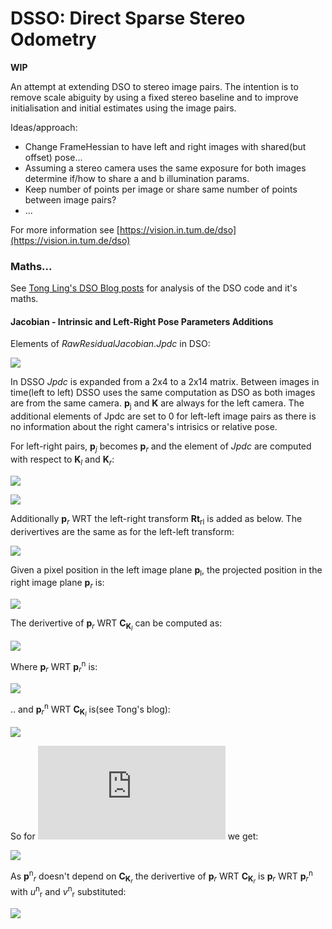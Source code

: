 # DSSO: Direct Sparse Stereo Odometry

**WIP** 

An attempt at extending DSO to stereo image pairs. The intention is to remove scale abiguity by using a fixed stereo baseline and to improve initialisation and initial estimates using the image pairs.

Ideas/approach:
 - Change FrameHessian to have left and right images with shared(but offset) pose...
 - Assuming a stereo camera uses the same exposure for both images determine if/how to share a and b illumination params.
 - Keep number of points per image or share same number of points between image pairs?
 - ...

For more information see
[https://vision.in.tum.de/dso](https://vision.in.tum.de/dso)

### Maths...

See [Tong Ling's DSO Blog posts](https://tongling916.github.io/tags/#DSO) for analysis of the DSO code and it's maths.


#### Jacobian - Intrinsic and Left-Right Pose Parameters Additions

Elements of *RawResidualJacobian.Jpdc* in DSO:

![](https://latex.codecogs.com/svg.latex?\Large&space;%5Cfrac%7B%5Cpartial%20%5Cmathbf%7Bp%7D%7Bj%7D%7D%7B%5Cpartial%20%5Cmathbf%7BC_K%7D%7D%3D%0A%5Cbegin%7Bbmatrix%7D%0A%5Cfrac%7B%5Cpartial%20u_j%7D%7B%5Cpartial%20f%7Bx%7D%7D%20%26%20%5Cfrac%7B%5Cpartial%20u_j%7D%7B%5Cpartial%20f_%7By%7D%7D%20%26%20%5Cfrac%7B%5Cpartial%20u_j%7D%7B%5Cpartial%20c_%7Bx%7D%7D%20%26%20%5Cfrac%7B%5Cpartial%20u_j%7D%7B%5Cpartial%20c_y%7D%5C%5C%0A%20%5Cfrac%7B%5Cpartial%20v_j%7D%7B%5Cpartial%20f_x%7D%20%26%20%5Cfrac%7B%5Cpartial%20v_j%7D%7B%5Cpartial%20f_y%7D%20%26%20%5Cfrac%7B%5Cpartial%20v_j%7D%7B%5Cpartial%20c_x%7D%20%26%20%5Cfrac%7B%5Cpartial%20v_j%7D%7B%5Cpartial%20c_y%7D%0A%5Cend%7Bbmatrix%7D)

In DSSO *Jpdc* is expanded from a 2x4 to a 2x14 matrix.  Between images in time(left to left) DSSO uses the same computation as DSO as both images are from the same camera. **p**<sub>j</sub> and **K** are always for the left camera. The additional elements of Jpdc are set to 0 for left-left image pairs as there is no information about the right camera's intrisics or relative pose.


For left-right pairs, **p**<sub>*j*</sub> becomes **p**<sub>*r*</sub> and the element of *Jpdc* are computed with respect to **K**<sub>*l*</sub> and **K**<sub>*r*</sub>:

![](https://latex.codecogs.com/svg.latex?\Large&space;%5Cfrac%7B%5Cpartial%20%5Cmathbf%7Bp%7D_%7Br%7D%7D%7B%5Cpartial%20%5Cmathbf%7BC_%7BK_l%7D%7D%7D%20%3D%20%5Cbegin%7Bbmatrix%7D%5Cfrac%7B%5Cpartial%20u_r%7D%7B%5Cpartial%20f_%7Blx%7D%7D%20%26%20%5Cfrac%7B%5Cpartial%20u_r%7D%7B%5Cpartial%20f_%7Bly%7D%7D%20%26%20%5Cfrac%7B%5Cpartial%20u_r%7D%7B%5Cpartial%20c_%7Blx%7D%7D%20%26%20%5Cfrac%7B%5Cpartial%20u_r%7D%7B%5Cpartial%20c_%7Bly%7D%7D%20%5C%5C%20%5Cfrac%7B%5Cpartial%20v_r%7D%7B%5Cpartial%20f_%7Blx%7D%7D%20%26%20%5Cfrac%7B%5Cpartial%20v_r%7D%7B%5Cpartial%20f_%7Bly%7D%7D%20%26%20%5Cfrac%7B%5Cpartial%20v_r%7D%7B%5Cpartial%20c_%7Blx%7D%7D%20%26%20%5Cfrac%7B%5Cpartial%20v_r%7D%7B%5Cpartial%20c_%7Bly%7D%7D%5Cend%7Bbmatrix%7D)

![](https://latex.codecogs.com/svg.latex?\Large&space;%5Cfrac%7B%5Cpartial%20%5Cmathbf%7Bp%7D_%7Br%7D%7D%7B%5Cpartial%20%5Cmathbf%7BC_%7BK_r%7D%7D%7D%20%3D%20%5Cbegin%7Bbmatrix%7D%5Cfrac%7B%5Cpartial%20u_r%7D%7B%5Cpartial%20f_%7Brx%7D%7D%20%26%20%5Cfrac%7B%5Cpartial%20u_r%7D%7B%5Cpartial%20f_%7Bry%7D%7D%20%26%20%5Cfrac%7B%5Cpartial%20u_r%7D%7B%5Cpartial%20c_%7Brx%7D%7D%20%26%20%5Cfrac%7B%5Cpartial%20u_r%7D%7B%5Cpartial%20c_%7Bry%7D%7D%20%5C%5C%20%5Cfrac%7B%5Cpartial%20v_r%7D%7B%5Cpartial%20f_%7Brx%7D%7D%20%26%20%5Cfrac%7B%5Cpartial%20v_r%7D%7B%5Cpartial%20f_%7Bry%7D%7D%20%26%20%5Cfrac%7B%5Cpartial%20v_r%7D%7B%5Cpartial%20c_%7Brx%7D%7D%20%26%20%5Cfrac%7B%5Cpartial%20v_r%7D%7B%5Cpartial%20c_%7Bry%7D%7D%5Cend%7Bbmatrix%7D)

Additionally **p**<sub>*r*</sub> WRT the left-right transform **Rt**<sub>rl</sub> is added as below. The derivertives are the same as for the left-left transform:

![](https://latex.codecogs.com/svg.latex?\Large&space;%5Cfrac%7B%5Cpartial%20%5Cmathbf%7Bp%7D_%7Br%7D%7D%7B%5Cpartial%20%5Cmathbf%7BC_%7BRt_%7Blr%7D%7D%7D%7D%20%3D%20%5Cbegin%7Bbmatrix%7D%5Cfrac%7B%5Cpartial%20u_r%7D%7B%5Cpartial%20R_x%7D%20%26%20%5Cfrac%7B%5Cpartial%20u_r%7D%7B%5Cpartial%20R_y%7D%20%26%20%5Cfrac%7B%5Cpartial%20u_r%7D%7B%5Cpartial%20R_z%7D%20%26%20%5Cfrac%7B%5Cpartial%20u_r%7D%7B%5Cpartial%20t_x%7D%20%26%20%5Cfrac%7B%5Cpartial%20u_r%7D%7B%5Cpartial%20t_y%7D%20%26%20%5Cfrac%7B%5Cpartial%20u_r%7D%7B%5Cpartial%20t_z%7D%20%5C%5C%20%5Cfrac%7B%5Cpartial%20v_r%7D%7B%5Cpartial%20R_x%7D%20%26%20%5Cfrac%7B%5Cpartial%20v_r%7D%7B%5Cpartial%20R_y%7D%20%26%20%5Cfrac%7B%5Cpartial%20v_r%7D%7B%5Cpartial%20R_z%7D%20%26%20%5Cfrac%7B%5Cpartial%20v_r%7D%7B%5Cpartial%20t_x%7D%20%26%20%5Cfrac%7B%5Cpartial%20v_r%7D%7B%5Cpartial%20r_y%7D%20%26%20%5Cfrac%7B%5Cpartial%20v_r%7D%7B%5Cpartial%20t_z%7D%5Cend%7Bbmatrix%7D)


Given a pixel position in the left image plane **p**<sub>l</sub>, the projected position in the right image plane **p**<sub>*r*</sub> is:

<img src="https://latex.codecogs.com/svg.latex?%7B%0A%5Cmathbf%7Bp%7D_r%20%3D%20%5Cmathbf%7BK%7D_r%20%5Cmathbf%7Bp%7D%5En_r%20%3D%20%5Cmathbf%7BK%7D_r%20%5Cleft%20(%20%5Cfrac%7B%5Crho_r%7D%7B%5Crho_l%7D%5Cmathbf%7BR%7D_%7Brl%7D%5Cmathbf%7BK%7D%5E%7B-1%7D_l%5Cmathbf%7Bp%7D_l%20%2B%20%5Crho_r%5Cmathbf%7Bt%7D_%7Brl%7D%20%5Cright%20)%0A%7D"/>


The derivertive of **p**<sub>*r*</sub> WRT **C**<sub>**K**<sub>*l*</sub></sub> can be computed as:

<img src="https://latex.codecogs.com/svg.latex?%7B%0A%5Cfrac%7B%5Cpartial%20%5Cmathbf%7Bp%7D_r%7D%7B%5Cpartial%20%5Cmathbf%7BC_K%7D_l%7D%20%3D%0A%5Cfrac%7B%5Cpartial%20%5Cmathbf%7Bp%7D_r%7D%7B%5Cpartial%20%5Cmathbf%7Bp%7D%5En_r%7D%20%5Cfrac%7B%5Cpartial%20%5Cmathbf%7Bp%7D%5En_r%7D%7B%5Cpartial%20%5Cmathbf%7BC_K%7D_l%7D%20%0A%7D"/>

Where **p**<sub>*r*</sub> WRT **p**<sub>*r*</sub><sup>n</sup> is:

<img src="https://latex.codecogs.com/svg.latex?%7B%0A%5Cbegin%7Baligned%7D%0A%5Cmathbf%7Bp%7D_r%20%3D%20%5Cmathbf%7BK%7D%20%5Cmathbf%7Bp%7D%5En_r%20%26%3D%0A%5Cbegin%7Bbmatrix%7Df_x%20u%5En_r%20%2B%20c_x%20%5C%5C%20f_y%20v%5En_r%20%2B%20c_y%5C%5C%201%20%5Cend%7Bbmatrix%7D%20%5C%5C%0A%5Cfrac%7B%5Cpartial%20%5Cmathbf%7Bp%7D_r%7D%7B%5Cpartial%20%5Cmathbf%7Bp%7D%5En_r%7D%20%26%3D%0A%5Cbegin%7Bbmatrix%7Df_x%20%26%200%20%26%200%20%5C%5C%200%20%26%20f_y%20%26%200%20%5C%5C%200%20%26%200%20%26%200%5Cend%7Bbmatrix%7D%0A%5Cend%7Baligned%7D%0A%7D"/>

.. and **p**<sub>*r*</sub><sup>n</sup> WRT **C**<sub>**K**<sub>*l*</sub></sub> is(see Tong's blog):

<img src="https://latex.codecogs.com/svg.latex?%7B%0A%5Cbegin%7Baligned%7D%0A%5Cfrac%7B%5Cpartial%20u_r%5En%7D%7B%5Cpartial%20f_%7Blx%7D%7D%26%3D%0A%5Cfrac%7B%5Crho_r%7D%7B%5Crho_l%7D%5Cleft(r_%7B20%7D%20u_r%5En-r_%7B00%7D%5Cright)%20f_%7Blx%7D%5E%7B-2%7D%5Cleft(u_l-c_%7Blx%7D%5Cright)%20%5C%5C%20%0A%5Cfrac%7B%5Cpartial%20u_r%5En%7D%7B%5Cpartial%20f_%7Bly%7D%7D%26%3D%0A%5Cfrac%7B%5Crho_r%7D%7B%5Crho_l%7D%5Cleft(r_%7B21%7D%20u_r%5En-r_%7B01%7D%5Cright)%20f_%7Bly%7D%5E%7B-2%7D%5Cleft(v_l-c_%7Bly%7D%5Cright)%5C%5C%0A%5Cfrac%7B%5Cpartial%20u_r%5En%7D%7B%5Cpartial%20c_%7Blx%7D%7D%26%3D%0A%5Cfrac%7B%5Crho_r%7D%7B%5Crho_l%7D%5Cleft(r_%7B20%7D%20u_r%5En-r_%7B00%7D%5Cright)%20f_%7Blx%7D%5E%7B-1%7D%20%5C%5C%20%0A%5Cfrac%7B%5Cpartial%20u_r%5En%7D%7B%5Cpartial%20c_%7Bly%7D%7D%26%3D%0A%5Cfrac%7B%5Crho_r%7D%7B%5Crho_l%7D%5Cleft(r_%7B21%7D%20u_r%5En-r_%7B01%7D%5Cright)%20f_%7Bly%7D%5E%7B-1%7D%5C%5C%0A%5Cfrac%7B%5Cpartial%20v_r%5En%7D%7B%5Cpartial%20f_%7Blx%7D%7D%26%3D%0A%5Cfrac%7B%5Crho_r%7D%7B%5Crho_l%7D%5Cleft(r_%7B20%7D%20v_r%5En-r_%7B10%7D%5Cright)%20f_%7Blx%7D%5E%7B-2%7D%5Cleft(u_l-c_%7Blx%7D%5Cright)%20%5C%5C%0A%5Cfrac%7B%5Cpartial%20v_r%5En%7D%7B%5Cpartial%20f_%7Bly%7D%7D%26%3D%0A%5Cfrac%7B%5Crho_r%7D%7B%5Crho_l%7D%5Cleft(r_%7B21%7D%20v_r%5En-r_%7B11%7D%5Cright)%20f_%7Bly%7D%5E%7B-2%7D%5Cleft(v_l-c_%7Bly%7D%5Cright)%5C%5C%0A%5Cfrac%7B%5Cpartial%20v_r%5En%7D%7B%5Cpartial%20c_%7Blx%7D%7D%26%3D%0A%5Cfrac%7B%5Crho_r%7D%7B%5Crho_l%7D%5Cleft(r_%7B20%7D%20v_r%5En-r_%7B10%7D%5Cright)%20f_%7Blx%7D%5E%7B-1%7D%20%5C%5C%0A%5Cfrac%7B%5Cpartial%20v_r%5En%7D%7B%5Cpartial%20c_%7Bly%7D%7D%26%3D%0A%5Cfrac%7B%5Crho_r%7D%7B%5Crho_l%7D%5Cleft(r_%7B21%7D%20v_r%5En-r_%7B11%7D%5Cright)%20f_%7Bly%7D%5E%7B-1%7D%0A%5Cend%7Baligned%7D%0A%7D"/>


So for ![](https://latex.codecogs.com/svg.latex?%7B%5Cfrac%7B%5Cpartial%20%5Cmathbf%7Bp%7D_r%7D%7B%5Cpartial%20%5Cmathbf%7BC_K%7D_l%7D%7D) we get:


<img src="https://latex.codecogs.com/svg.latex?%7B%0A%5Cbegin%7Baligned%7D%0A%5Cfrac%7B%5Cpartial%20u_r%7D%7B%5Cpartial%20f_%7Blx%7D%7D%26%3Df_%7Brx%7D%5Cfrac%7B%5Crho_r%7D%7B%5Crho_l%7D%5Cleft(r_%7B20%7D%20u_r%5En-r_%7B00%7D%5Cright)%20f_%7Blx%7D%5E%7B-2%7D%5Cleft(u_l-c_%7Blx%7D%5Cright)%5C%5C%20%0A%5Cfrac%7B%5Cpartial%20u_r%7D%7B%5Cpartial%20f_%7Bly%7D%7D%26%3Df_%7Brx%7D%5Cfrac%7B%5Crho_r%7D%7B%5Crho_l%7D%5Cleft(r_%7B21%7D%20u_r%5En-r_%7B01%7D%5Cright)%20f_%7Bly%7D%5E%7B-2%7D%5Cleft(v_l-c_%7Bly%7D%5Cright)%5C%5C%0A%5Cfrac%7B%5Cpartial%20u_r%7D%7B%5Cpartial%20c_%7Blx%7D%7D%26%3Df_%7Brx%7D%5Cfrac%7B%5Crho_r%7D%7B%5Crho_l%7D%5Cleft(r_%7B20%7D%20u_r%5En-r_%7B00%7D%5Cright)%20f_%7Blx%7D%5E%7B-1%7D%5C%5C%20%0A%5Cfrac%7B%5Cpartial%20u_r%7D%7B%5Cpartial%20c_%7Bly%7D%7D%26%3Df_%7Brx%7D%5Cfrac%7B%5Crho_r%7D%7B%5Crho_l%7D%5Cleft(r_%7B21%7D%20u_r%5En-r_%7B01%7D%5Cright)%20f_%7Bly%7D%5E%7B-1%7D%5C%5C%0A%5Cfrac%7B%5Cpartial%20v_r%7D%7B%5Cpartial%20f_%7Blx%7D%7D%26%3Df_%7Bry%7D%5Cfrac%7B%5Crho_r%7D%7B%5Crho_l%7D%5Cleft(r_%7B20%7D%20v_r%5En-r_%7B10%7D%5Cright)%20f_%7Blx%7D%5E%7B-2%7D%5Cleft(u_l-c_%7Blx%7D%5Cright)%5C%5C%0A%5Cfrac%7B%5Cpartial%20v_r%7D%7B%5Cpartial%20f_%7Bly%7D%7D%26%3Df_%7Bry%7D%5Cfrac%7B%5Crho_r%7D%7B%5Crho_l%7D%5Cleft(r_%7B21%7D%20v_r%5En-r_%7B11%7D%5Cright)%20f_%7Bly%7D%5E%7B-2%7D%5Cleft(v_l-c_%7Bly%7D%5Cright)%5C%5C%0A%5Cfrac%7B%5Cpartial%20v_r%7D%7B%5Cpartial%20c_%7Blx%7D%7D%26%3Df_%7Bry%7D%5Cfrac%7B%5Crho_r%7D%7B%5Crho_l%7D%5Cleft(r_%7B20%7D%20v_r%5En-r_%7B10%7D%5Cright)%20f_%7Blx%7D%5E%7B-1%7D%5C%5C%0A%5Cfrac%7B%5Cpartial%20v_r%7D%7B%5Cpartial%20c_%7Bly%7D%7D%26%3Df_%7Bry%7D%5Cfrac%7B%5Crho_r%7D%7B%5Crho_l%7D%5Cleft(r_%7B21%7D%20v_r%5En-r_%7B11%7D%5Cright)%20f_%7Bly%7D%5E%7B-1%7D%0A%5Cend%7Baligned%7D%0A%7D"/>


As **p**<sup>n</sup><sub>*r*</sub> doesn't depend on **C**<sub>**K**<sub>*r*</sub></sub> the derivertive of **p**<sub>*r*</sub> WRT **C**<sub>**K**<sub>*r*</sub></sub> is **p**<sub>*r*</sub> WRT **p**<sub>*r*</sub><sup>n</sup> with *u*<sup>n</sup><sub>r</sub> and *v*<sup>n</sup><sub>r</sub> substituted:

<img src="https://latex.codecogs.com/svg.latex?%7B%0A%5Cbegin%7Baligned%7D%0A%5Cmathbf%7Bp%7D_r%20%3D%20%5Cmathbf%7BK%7D%20%5Cmathbf%7Bp%7D%5En_r%20%26%3D%0A%5Cbegin%7Bbmatrix%7Df_x%20u%5En_r%20%2B%20c_x%20%5C%5C%20f_y%20u%5En_r%20%2B%20c_y%5C%5C%201%20%5Cend%7Bbmatrix%7D%20%5C%5C%0A%5Cfrac%7B%5Cpartial%20%5Cmathbf%7Bp%7D_r%7D%7B%5Cpartial%20%5Cmathbf%7BK%7D%7D%20%26%3D%0A%5Cbegin%7Bbmatrix%7Du%5En_r%20%26%200%20%26%201%20%26%200%20%5C%5C%200%20%26%20v%5En_r%20%26%200%20%26%201%20%5C%5C%200%20%26%200%20%26%200%20%26%200%5Cend%7Bbmatrix%7D%0A%5Cend%7Bbmatrix%7D%0A%7D"/>







